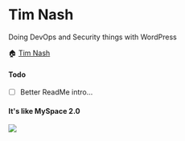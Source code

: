 # Tim Nash
Doing DevOps and Security things with WordPress

🏠 [Tim Nash](https://timnash.co.uk)

#### Todo
- [ ] Better ReadMe intro...

#### It's like MySpace 2.0
<img src="email.svg">
